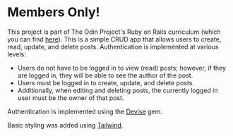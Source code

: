 # Members Only!
This project is part of The Odin Project's Ruby on Rails curriculum (which you can find [here](https://www.theodinproject.com/lessons/ruby-on-rails-members-only)).
This is a simple CRUD app that allows users to create, read, update, and delete posts. Authentication is implemented at various levels:
  * Users do not have to be logged in to view (read) posts; however, if they are logged in, they will be able to see the author of the post.
  * Users must be logged in to create, update, and delete posts.
  * Additionally, when editing and deleting posts, the currently logged in user must be the owner of that post.
  
Authentication is implemented using the [Devise](https://github.com/heartcombo/devise/) gem.

Basic styling was added using [Tailwind](https://tailwindcss.com/).
